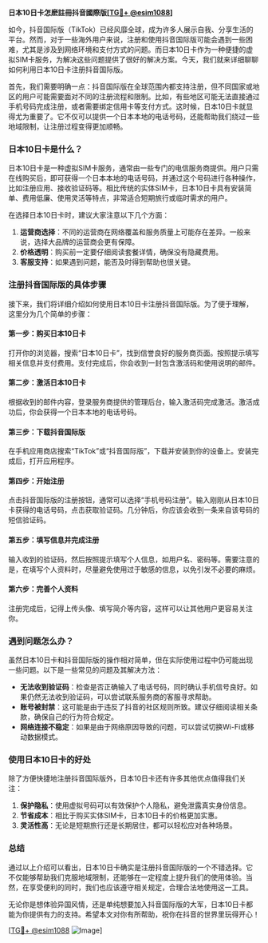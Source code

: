 **日本10日卡怎麽註冊抖音國際版[[TG💪+ @esim1088](https://t.me/s/esim1088)]**

如今，抖音国际版（TikTok）已经风靡全球，成为许多人展示自我、分享生活的平台。然而，对于一些海外用户来说，注册和使用抖音国际版可能会遇到一些困难，尤其是涉及到网络环境和支付方式的问题。而日本10日卡作为一种便捷的虚拟SIM卡服务，为解决这些问题提供了很好的解决方案。今天，我们就来详细聊聊如何利用日本10日卡注册抖音国际版。

首先，我们需要明确一点：抖音国际版在全球范围内都支持注册，但不同国家或地区的用户可能需要面对不同的注册流程和限制。比如，有些地区可能无法直接通过手机号码完成注册，或者需要绑定信用卡等支付方式。这时候，日本10日卡就显得尤为重要了。它不仅可以提供一个日本本地的电话号码，还能帮助我们绕过一些地域限制，让注册过程变得更加顺畅。

### 日本10日卡是什么？

日本10日卡是一种虚拟SIM卡服务，通常由一些专门的电信服务商提供。用户只需在线购买后，即可获得一个日本本地的电话号码，并通过这个号码进行各种操作，比如注册应用、接收验证码等。相比传统的实体SIM卡，日本10日卡具有安装简单、费用低廉、使用灵活等特点，非常适合短期旅行或临时需求的用户。

在选择日本10日卡时，建议大家注意以下几个方面：

1. **运营商选择**：不同的运营商在网络覆盖和服务质量上可能存在差异。一般来说，选择大品牌的运营商会更有保障。
2. **价格透明**：购买前一定要仔细阅读套餐详情，确保没有隐藏费用。
3. **客服支持**：如果遇到问题，能否及时得到帮助也很关键。

### 注册抖音国际版的具体步骤

接下来，我们将详细介绍如何使用日本10日卡注册抖音国际版。为了便于理解，这里分为几个简单的步骤：

#### 第一步：购买日本10日卡
打开你的浏览器，搜索“日本10日卡”，找到信誉良好的服务商页面。按照提示填写相关信息并支付费用。支付完成后，你会收到一封包含激活码和使用说明的邮件。

#### 第二步：激活日本10日卡
根据收到的邮件内容，登录服务商提供的管理后台，输入激活码完成激活。激活成功后，你会获得一个日本本地的电话号码。

#### 第三步：下载抖音国际版
在手机应用商店搜索“TikTok”或“抖音国际版”，下载并安装到你的设备上。安装完成后，打开应用程序。

#### 第四步：开始注册
点击抖音国际版的注册按钮，通常可以选择“手机号码注册”。输入刚刚从日本10日卡获得的电话号码，点击获取验证码。几分钟后，你应该会收到一条来自该号码的短信验证码。

#### 第五步：填写信息并完成注册
输入收到的验证码，然后按照提示填写个人信息，如用户名、密码等。需要注意的是，在填写个人资料时，尽量避免使用过于敏感的信息，以免引发不必要的麻烦。

#### 第六步：完善个人资料
注册完成后，记得上传头像、填写简介等内容，这样可以让其他用户更容易关注你。

### 遇到问题怎么办？

虽然日本10日卡和抖音国际版的操作相对简单，但在实际使用过程中仍可能出现一些问题。以下是一些常见的问题及其解决方法：

- **无法收到验证码**：检查是否正确输入了电话号码，同时确认手机信号良好。如果仍然无法收到验证码，可以尝试联系服务商的客服寻求帮助。
- **账号被封禁**：这可能是由于违反了抖音的社区规则所致。建议仔细阅读相关条款，确保自己的行为符合规定。
- **网络连接不稳定**：如果是由于网络原因导致的问题，可以尝试切换Wi-Fi或移动数据模式。

### 使用日本10日卡的好处

除了方便快捷地注册抖音国际版外，日本10日卡还有许多其他优点值得我们关注：

1. **保护隐私**：使用虚拟号码可以有效保护个人隐私，避免泄露真实身份信息。
2. **节省成本**：相比于购买实体SIM卡，日本10日卡的价格更加实惠。
3. **灵活性高**：无论是短期旅行还是长期居住，都可以轻松应对各种场景。

### 总结

通过以上介绍可以看出，日本10日卡确实是注册抖音国际版的一个不错选择。它不仅能够帮助我们克服地域限制，还能够在一定程度上提升我们的使用体验。当然，在享受便利的同时，我们也应该遵守相关规定，合理合法地使用这一工具。

无论你是想体验异国风情，还是单纯想要加入抖音国际版的大军，日本10日卡都能为你提供有力的支持。希望本文对你有所帮助，祝你在抖音的世界里玩得开心！

[[TG💪+ @esim1088](https://t.me/s/esim1088) ![Image](https://i.postimg.cc/4NQfJmqS/Snipaste-2025-05-13-00-14-12.png)]